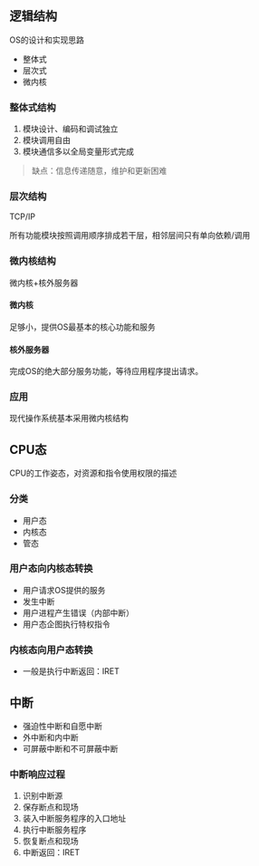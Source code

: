 ## 逻辑结构
OS的设计和实现思路
- 整体式
- 层次式
- 微内核

### 整体式结构
1. 模块设计、编码和调试独立
2. 模块调用自由
3. 模块通信多以全局变量形式完成
>缺点：信息传递随意，维护和更新困难

### 层次结构
TCP/IP

所有功能模块按照调用顺序排成若干层，相邻层间只有单向依赖/调用

### 微内核结构
微内核+核外服务器
#### 微内核
足够小，提供OS最基本的核心功能和服务
#### 核外服务器
完成OS的绝大部分服务功能，等待应用程序提出请求。

### 应用
现代操作系统基本采用微内核结构

## CPU态
CPU的工作姿态，对资源和指令使用权限的描述

### 分类
- 用户态
- 内核态
- 管态

### 用户态向内核态转换
- 用户请求OS提供的服务
- 发生中断
- 用户进程产生错误（内部中断）
- 用户态企图执行特权指令

### 内核态向用户态转换
- 一般是执行中断返回：IRET

## 中断
- 强迫性中断和自愿中断
- 外中断和内中断
- 可屏蔽中断和不可屏蔽中断

### 中断响应过程
1. 识别中断源
2. 保存断点和现场
3. 装入中断服务程序的入口地址
4. 执行中断服务程序
5. 恢复断点和现场
6. 中断返回：IRET
